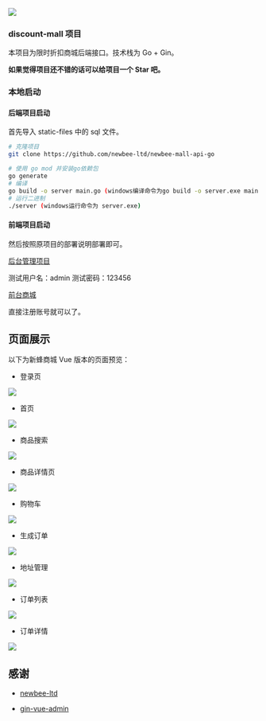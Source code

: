 ![](static-files/newbee-mall.png)

### discount-mall 项目

本项目为限时折扣商城后端接口。技术栈为 Go + Gin。


**如果觉得项目还不错的话可以给项目一个 Star 吧。**

### 本地启动

#### 后端项目启动

首先导入 static-files 中的 sql 文件。

```bash
# 克隆项目
git clone https://github.com/newbee-ltd/newbee-mall-api-go

# 使用 go mod 并安装go依赖包
go generate
# 编译 
go build -o server main.go (windows编译命令为go build -o server.exe main.go )
# 运行二进制
./server (windows运行命令为 server.exe)
```

#### 前端项目启动

然后按照原项目的部署说明部署即可。

[后台管理项目](https://github.com/newbee-ltd/vue3-admin)

测试用户名：admin  测试密码：123456


[前台商城](https://github.com/newbee-ltd/newbee-mall-vue3-app)

直接注册账号就可以了。

## 页面展示

以下为新蜂商城 Vue 版本的页面预览：

- 登录页

![](static-files/登录.png)

- 首页

![](static-files/首页.png)

- 商品搜索

![](static-files/商品搜索.png)

- 商品详情页

![](static-files/详情页.png)

- 购物车

![](static-files/购物车.png)

- 生成订单

![](static-files/生成订单.png)

- 地址管理

![](static-files/地址管理.png)

- 订单列表

![](static-files/订单列表.png)

- 订单详情

![](static-files/订单详情.png)

## 感谢

- [newbee-ltd](https://github.com/newbee-ltd)

- [gin-vue-admin](https://github.com/flipped-aurora/gin-vue-admin)
